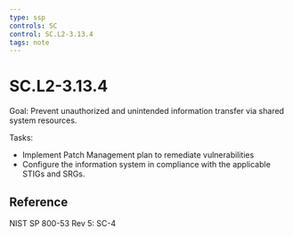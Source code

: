 ```yaml
---
type: ssp
controls: SC
control: SC.L2-3.13.4
tags: note
---
```


# SC.L2-3.13.4

Goal: Prevent unauthorized and unintended information transfer via shared system resources.

Tasks:

- Implement Patch Management plan to remediate vulnerabilities
- Configure the information system in compliance with the applicable STIGs and SRGs.

## Reference

NIST SP 800-53 Rev 5: SC-4